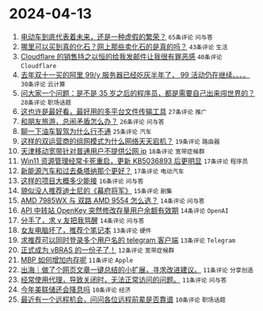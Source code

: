 # 2024-04-13

1. [电动车到底代表着未来，还是一种虚假的繁荣？](https://www.v2ex.com/t/1032119) `65条评论` `问与答`
1. [哪里可以买到真的化石？网上那些卖化石的是真的吗？](https://www.v2ex.com/t/1032145) `43条评论` `生活`
1. [Cloudflare 的销售持之以恒的给我发邮件让我很有罪恶感](https://www.v2ex.com/t/1032125) `40条评论` `Cloudflare`
1. [去年双十一买的阿里 99/y 服务器已经吃灰半年了， 99 活动仍在继续。。。。](https://www.v2ex.com/t/1032149) `30条评论` `云计算`
1. [问大家一个问题：是不是 35 岁之后的程序员，都是需要自己出来闯世界的？](https://www.v2ex.com/t/1032128) `28条评论` `职场话题`
1. [这也许是最好看，最好用的多平台文件传输工具](https://www.v2ex.com/t/1032270) `27条评论` `推广`
1. [和朋友旅游，总闹矛盾怎么办？](https://www.v2ex.com/t/1032249) `26条评论` `问与答`
1. [聊一下油车智驾为什么行不通](https://www.v2ex.com/t/1032160) `25条评论` `汽车`
1. [这样的双运营商的组网模式为什么网络天天宕机？](https://www.v2ex.com/t/1032194) `19条评论` `路由器`
1. [天津移动宽带针对普通用户不提供公网 ip](https://www.v2ex.com/t/1032205) `18条评论` `宽带症候群`
1. [Win11 资源管理经常卡死重启，更新 KB5036893 后更明显](https://www.v2ex.com/t/1032223) `17条评论` `程序员`
1. [新能源汽车和过去桑塔纳那个更好？](https://www.v2ex.com/t/1032117) `17条评论` `电动汽车`
1. [这样的项目大概多少能接](https://www.v2ex.com/t/1032188) `16条评论` `问与答`
1. [貌似没人推荐迪士尼的《幕府将军》](https://www.v2ex.com/t/1032236) `15条评论` `剧集`
1. [AMD 7985WX 与 双路 AMD 9554 怎么选？](https://www.v2ex.com/t/1032174) `14条评论` `问与答`
1. [API 中转站 OpenKey 突然修改存量用户余额有效期](https://www.v2ex.com/t/1032122) `14条评论` `OpenAI`
1. [分手了，求 v 友把我骂醒](https://www.v2ex.com/t/1032132) `14条评论` `问与答`
1. [女友电脑坏了，推荐个笔记本](https://www.v2ex.com/t/1032225) `13条评论` `硬件`
1. [求推荐可以同时登录多个用户名的 telegram 客户端](https://www.v2ex.com/t/1032154) `13条评论` `Telegram`
1. [正式成为 vBRAS 的一份子了！](https://www.v2ex.com/t/1032224) `12条评论` `宽带症候群`
1. [MBP 如何增加内存呢](https://www.v2ex.com/t/1032238) `11条评论` `Apple`
1. [出海｜做了个网页文章一键总结的小扩展，寻求改进建议。](https://www.v2ex.com/t/1032200) `11条评论` `分享创造`
1. [经常使用代理，导致关闭时，无法正常访问的问题。](https://www.v2ex.com/t/1032153) `11条评论` `问与答`
1. [今年美联储还会降息吗](https://www.v2ex.com/t/1032229) `10条评论` `经济`
1. [最近有一个远程机会，问问各位远程前辈是否靠谱](https://www.v2ex.com/t/1032213) `10条评论` `职场话题`

